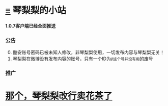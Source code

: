 # [≡][] 琴梨梨的小站  
#### 1.0.7客户端已经全面推送  
  
  
  
### 公告     
0. 酷安账号密码已被未知人修改，非琴梨梨使用，一切发布内容与琴梨梨无关！  
1. 琴梨梨在微博没有发布内容的账号，只有一个ID为`@这个号并没有用`的废号  
  

### 推广  
# [那个，琴梨梨改行卖花茶了]
















[≡]: Guide.md
[那个，琴梨梨改行卖花茶了]: PicStorge/AD/huacha/README.md
<link rel="preload" href="https://qinlili.bid/Guide.html" >

